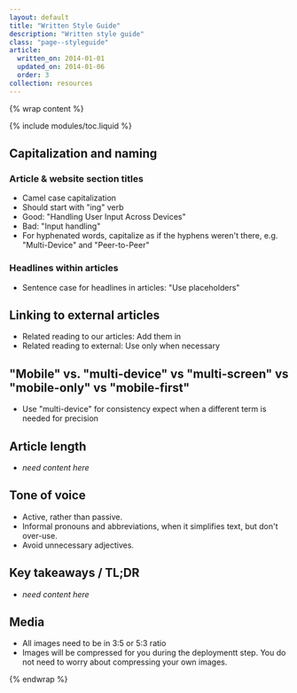 ```yaml
---
layout: default
title: "Written Style Guide"
description: "Written style guide"
class: "page--styleguide"
article:
  written_on: 2014-01-01
  updated_on: 2014-01-06
  order: 3
collection: resources
---
```


{% wrap content %}

{% include modules/toc.liquid %}


## Capitalization and naming

### Article & website section titles

  * Camel case capitalization
  * Should start with "ing" verb
  * Good: "Handling User Input Across Devices"
  * Bad: "Input handling"
  * For hyphenated words, capitalize as if the hyphens weren't there, e.g. "Multi-Device" and "Peer-to-Peer"

### Headlines within articles
  * Sentence case for headlines in articles: "Use placeholders"

## Linking to external articles
  * Related reading to our articles: Add them in 
  * Related reading to external: Use only when necessary

## "Mobile" vs. "multi-device" vs "multi-screen" vs "mobile-only" vs "mobile-first"
  * Use "multi-device" for consistency expect when a different term is needed for precision

## Article length
  * _need content here_

## Tone of voice
  * Active, rather than passive.
  * Informal pronouns and abbreviations, when it simplifies text, but don't over-use.
  * Avoid unnecessary adjectives.

## Key takeaways / TL;DR
  * _need content here_

## Media
  * All images need to be in 3:5 or 5:3 ratio
  * Images will be compressed for you during the deploymentt step.  You do not need to worry about compressing your own images.

{% endwrap %}
